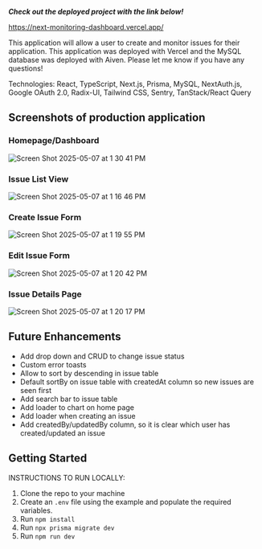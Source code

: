 ***Check out the deployed project with the link below!***

https://next-monitoring-dashboard.vercel.app/

This application will allow a user to create and monitor issues for their application. This application was deployed with Vercel and the MySQL database was deployed with Aiven. Please let me know if you have any questions!

Technologies: React, TypeScript, Next.js, Prisma, MySQL, NextAuth.js, Google OAuth 2.0, Radix-UI, Tailwind CSS, Sentry, TanStack/React Query

## Screenshots of production application

### **Homepage/Dashboard**
![Screen Shot 2025-05-07 at 1 30 41 PM](https://github.com/user-attachments/assets/e6f9dbe1-c29e-4904-96e5-456012d0e5e7)

### **Issue List View**
![Screen Shot 2025-05-07 at 1 16 46 PM](https://github.com/user-attachments/assets/5bd195e7-9707-498a-ba07-36ff62aa5fa0)

### **Create Issue Form**
![Screen Shot 2025-05-07 at 1 19 55 PM](https://github.com/user-attachments/assets/0ddc3ed6-014c-4fb7-9f37-9dd579c7cc1a)

### **Edit Issue Form**
![Screen Shot 2025-05-07 at 1 20 42 PM](https://github.com/user-attachments/assets/1bb4228a-08da-4872-8a91-27387e91cb51)

### **Issue Details Page**
![Screen Shot 2025-05-07 at 1 20 17 PM](https://github.com/user-attachments/assets/abf7b108-3daa-4f08-9743-2059a603e6d6)

## Future Enhancements
- Add drop down and CRUD to change issue status
- Custom error toasts
- Allow to sort by descending in issue table
- Default sortBy on issue table with createdAt column so new issues are seen first
- Add search bar to issue table
- Add loader to chart on home page
- Add loader when creating an issue
- Add createdBy/updatedBy column, so it is clear which user has created/updated an issue

## Getting Started

INSTRUCTIONS TO RUN LOCALLY: 
  1. Clone the repo to your machine
  2. Create an `.env` file using the example and populate the required variables.
  3. Run `npm install`
  4. Run `npx prisma migrate dev`
  5. Run `npm run dev`

